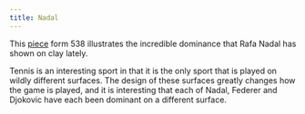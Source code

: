 ```yaml
---
title: Nadal
---
```


This [piece](https://fivethirtyeight.com/features/somehow-rafael-nadal-got-better-on-clay/) form 538 illustrates the incredible dominance that Rafa Nadal has shown on clay lately.

Tennis is an interesting sport in that it is the only sport that is played on wildly different surfaces. The design of these surfaces greatly changes how the game is played, and it is interesting that each of Nadal, Federer and Djokovic have each been dominant on a different surface.

